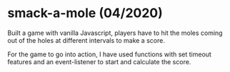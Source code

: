 # smack-a-mole (04/2020)

Built a game with vanilla Javascript, players have to hit the moles coming out of the holes at different intervals to make a score. 

For the game to go into action, I have used functions with set timeout features and an event-listener to start and calculate the score.
